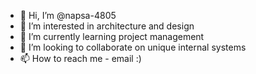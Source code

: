 - 👋 Hi, I’m @napsa-4805
- 👀 I’m interested in architecture and design
- 🌱 I’m currently learning project management
- 💞️ I’m looking to collaborate on unique internal systems
- 📫 How to reach me - email :)

<!---
napsa-4805/napsa-4805 is a ✨ special ✨ repository because its `README.md` (this file) appears on your GitHub profile.
You can click the Preview link to take a look at your changes.
--->
